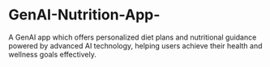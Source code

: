 # GenAI-Nutrition-App-
A GenAI app which offers personalized diet plans and nutritional guidance powered by advanced AI technology, helping users achieve their health and wellness goals effectively.

